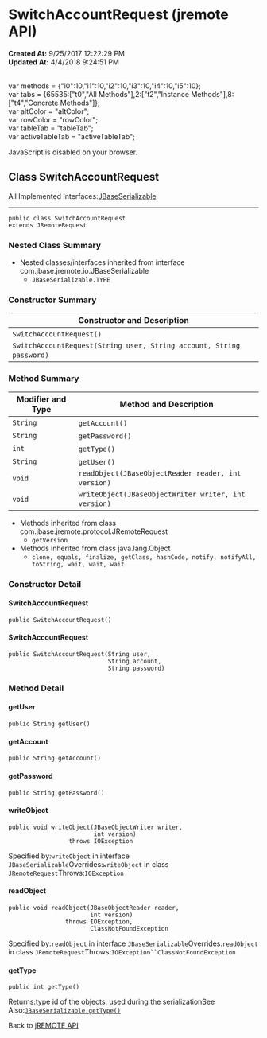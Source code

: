 # SwitchAccountRequest (jremote API)

**Created At:** 9/25/2017 12:22:29 PM  
**Updated At:** 4/4/2018 9:24:51 PM  

<!--<br>    try {<br>        if (location.href.indexOf('is-external=true') == -1) {<br>            parent.document.title="SwitchAccountRequest (jremote   API)";<br>        }<br>    }<br>    catch(err) {<br>    }<br>//--><br>var methods = {"i0":10,"i1":10,"i2":10,"i3":10,"i4":10,"i5":10};<br>var tabs = {65535:["t0","All Methods"],2:["t2","Instance Methods"],8:["t4","Concrete Methods"]};<br>var altColor = "altColor";<br>var rowColor = "rowColor";<br>var tableTab = "tableTab";<br>var activeTableTab = "activeTableTab";
JavaScript is disabled on your browser.



## Class SwitchAccountRequest

All Implemented Interfaces:[JBaseSerializable](/39250-io/com_jbase_jremote_io_jbaseserializable "interface in com.jbase.jremote.io")
* * *


```
public class SwitchAccountRequest
extends JRemoteRequest
```

### Nested Class Summary

- Nested classes/interfaces inherited from interface com.jbase.jremote.io.JBaseSerializable
    - `JBaseSerializable.TYPE`






### Constructor Summary


| Constructor and Description<br> |
| --- |
| `SwitchAccountRequest()` <br> |
| `SwitchAccountRequest(String user, String account, String password)` <br> |






### Method Summary


| Modifier and Type<br> | Method and Description<br> |
| --- | --- |
| `String`<br> | `getAccount()` <br> |
| `String`<br> | `getPassword()` <br> |
| `int`<br> | `getType()` <br> |
| `String`<br> | `getUser()` <br> |
| `void`<br> | `readObject(JBaseObjectReader reader, int version)` <br> |
| `void`<br> | `writeObject(JBaseObjectWriter writer, int version)` <br> |


- Methods inherited from class com.jbase.jremote.protocol.JRemoteRequest
    - `getVersion`
- Methods inherited from class java.lang.Object
    - `clone, equals, finalize, getClass, hashCode, notify, notifyAll, toString, wait, wait, wait`

### Constructor Detail

#### SwitchAccountRequest

```
public SwitchAccountRequest()
```

#### SwitchAccountRequest

```
public SwitchAccountRequest(String user,
                            String account,
                            String password)
```



### 


### Method Detail

#### getUser

```
public String getUser()
```

#### getAccount

```
public String getAccount()
```

#### getPassword

```
public String getPassword()
```

#### writeObject

```
public void writeObject(JBaseObjectWriter writer,
                        int version)
                 throws IOException
```
Specified by:`writeObject` in interface `JBaseSerializable`Overrides:`writeObject` in class `JRemoteRequest`Throws:`IOException`
#### readObject

```
public void readObject(JBaseObjectReader reader,
                       int version)
                throws IOException,
                       ClassNotFoundException
```
Specified by:`readObject` in interface `JBaseSerializable`Overrides:`readObject` in class `JRemoteRequest`Throws:`IOException``ClassNotFoundException`
#### getType

```
public int getType()
```
Returns:type id of the objects, used during the serializationSee Also:[`JBaseSerializable.getType()`](/39250-io/com_jbase_jremote_io_jbaseserializable#getType--)

Back to [jREMOTE API](com_jbase_jremote_package-summary)


